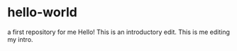 # hello-world
a first repository for me
Hello! 
This is an introductory edit. This is me editing my intro.
